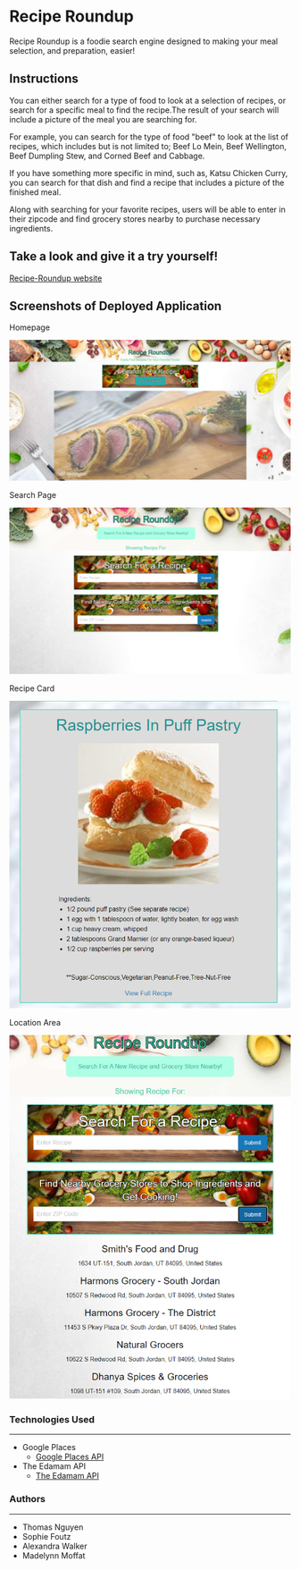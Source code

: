 # Recipe Roundup

Recipe Roundup is a foodie search engine designed to making your meal selection, and preparation, easier!

## Instructions

You can either search for a type of food to look at a selection of recipes, or search for a specific meal to find the recipe.The result of your search will include a picture of the meal you are searching for. 

For example, you can search for the type of food "beef" to look at the list of recipes, which includes but is not limited to; Beef Lo Mein, Beef Wellington, Beef Dumpling Stew, and Corned Beef and Cabbage.

If you have something more specific in mind, such as, Katsu Chicken Curry, you can search for that dish and find a recipe that includes a picture of the finished meal. 

Along with searching for your favorite recipes, users will be able to enter in their zipcode and find grocery stores nearby to purchase necessary ingredients.

## Take a look and give it a try yourself!

[Recipe-Roundup website](https://thomasnguyen546.github.io/Recipe-Finder/)

## Screenshots of Deployed Application

Homepage

![](assets/images/homepage.png)



Search Page

![](assets/images/searchPage.png)



Recipe Card

![](assets/images/recipeCard.png)



Location Area

![](assets/images/searchLocation.png)


### Technologies Used
---
* Google Places
    *  [Google Places API](https://developers.google.com/places/web-service/overview)
* The Edamam API
    * [The Edamam API](https://developer.edamam.com/)

### Authors
---
* Thomas Nguyen
* Sophie Foutz 
* Alexandra Walker 
* Madelynn Moffat 

